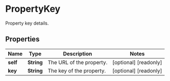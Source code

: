 

# PropertyKey

Property key details.

## Properties

| Name | Type | Description | Notes |
|------------ | ------------- | ------------- | -------------|
|**self** | **String** | The URL of the property. |  [optional] [readonly] |
|**key** | **String** | The key of the property. |  [optional] [readonly] |




